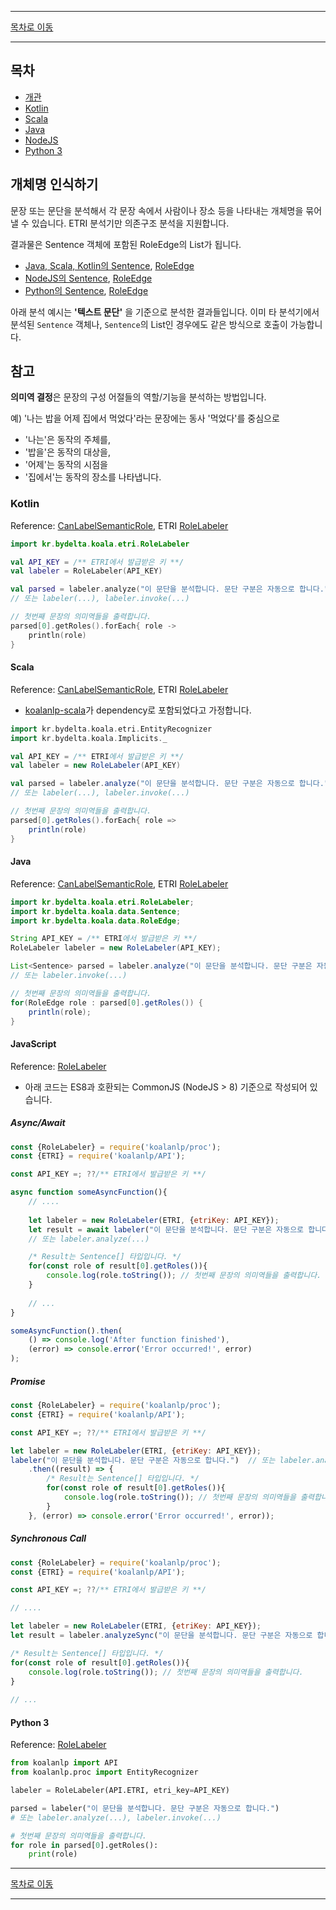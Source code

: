 --------

[목차로 이동](./index.md)

--------

## 목차 

- [개관](#개체명-인식하기)
- [Kotlin](#kotlin)
- [Scala](#scala)
- [Java](#java)
- [NodeJS](#javascript)
- [Python 3](#python-3)

## 개체명 인식하기

문장 또는 문단을 분석해서 각 문장 속에서 사람이나 장소 등을 나타내는 개체명을 묶어낼 수 있습니다. ETRI 분석기만 의존구조 분석을 지원합니다.

결과물은 Sentence 객체에 포함된 RoleEdge의 List가 됩니다.
- [Java, Scala, Kotlin의 Sentence](https://koalanlp.github.io/koalanlp/api/koalanlp/kr.bydelta.koala.data/-sentence/index.html),
  [RoleEdge](https://koalanlp.github.io/koalanlp/api/koalanlp/kr.bydelta.koala.data/-role-edge/index.html)
- [NodeJS의 Sentence](https://koalanlp.github.io/nodejs-support/module-koalanlp_data.Sentence.html),
  [RoleEdge](https://koalanlp.github.io/nodejs-support/module-koalanlp_data.RoleEdge.html)
- [Python의 Sentence](https://koalanlp.github.io/python-support/html/koalanlp.html#koalanlp.data.Sentence),
  [RoleEdge](https://koalanlp.github.io/python-support/html/koalanlp.html#koalanlp.data.RoleEdge)

아래 분석 예시는 **'텍스트 문단'** 을 기준으로 분석한 결과들입니다. 
이미 타 분석기에서 분석된 `Sentence` 객체나, `Sentence`의 List인 경우에도 같은 방식으로 호출이 가능합니다. 

## 참고
**의미역 결정**은 문장의 구성 어절들의 역할/기능을 분석하는 방법입니다.

예) '나는 밥을 어제 집에서 먹었다'라는 문장에는
동사 '먹었다'를 중심으로
* '나는'은 동작의 주체를,
* '밥을'은 동작의 대상을,
* '어제'는 동작의 시점을
* '집에서'는 동작의 장소를 나타냅니다.

### Kotlin
Reference: [CanLabelSemanticRole](https://koalanlp.github.io/koalanlp/api/koalanlp/kr.bydelta.koala.proc/-can-label-semantic-role/index.html),
ETRI [RoleLabeler](https://koalanlp.github.io/koalanlp/api/koalanlp/kr.bydelta.koala.etri/-role-labeler/index.html)

```kotlin
import kr.bydelta.koala.etri.RoleLabeler

val API_KEY = /** ETRI에서 발급받은 키 **/
val labeler = RoleLabeler(API_KEY)

val parsed = labeler.analyze("이 문단을 분석합니다. 문단 구분은 자동으로 합니다.") 
// 또는 labeler(...), labeler.invoke(...)

// 첫번째 문장의 의미역들을 출력합니다.
parsed[0].getRoles().forEach{ role ->
    println(role)
}
```

#### Scala
Reference: [CanLabelSemanticRole](https://koalanlp.github.io/koalanlp/api/koalanlp/kr.bydelta.koala.proc/-can-label-semantic-role/index.html),
           ETRI [RoleLabeler](https://koalanlp.github.io/koalanlp/api/koalanlp/kr.bydelta.koala.etri/-role-labeler/index.html)

* [koalanlp-scala](https://koalanlp.github.io/scala-support)가 dependency로 포함되었다고 가정합니다.

```scala
import kr.bydelta.koala.etri.EntityRecognizer
import kr.bydelta.koala.Implicits._

val API_KEY = /** ETRI에서 발급받은 키 **/
val labeler = new RoleLabeler(API_KEY)

val parsed = labeler.analyze("이 문단을 분석합니다. 문단 구분은 자동으로 합니다.") 
// 또는 labeler(...), labeler.invoke(...)

// 첫번째 문장의 의미역들을 출력합니다.
parsed[0].getRoles().forEach{ role =>
    println(role)
}
```

#### Java
Reference: [CanLabelSemanticRole](https://koalanlp.github.io/koalanlp/api/koalanlp/kr.bydelta.koala.proc/-can-label-semantic-role/index.html),
           ETRI [RoleLabeler](https://koalanlp.github.io/koalanlp/api/koalanlp/kr.bydelta.koala.etri/-role-labeler/index.html)

```java
import kr.bydelta.koala.etri.RoleLabeler;
import kr.bydelta.koala.data.Sentence;
import kr.bydelta.koala.data.RoleEdge;

String API_KEY = /** ETRI에서 발급받은 키 **/
RoleLabeler labeler = new RoleLabeler(API_KEY);

List<Sentence> parsed = labeler.analyze("이 문단을 분석합니다. 문단 구분은 자동으로 합니다.") 
// 또는 labeler.invoke(...)

// 첫번째 문장의 의미역들을 출력합니다.
for(RoleEdge role : parsed[0].getRoles()) {
    println(role);
}
```

#### JavaScript
Reference: [RoleLabeler](https://koalanlp.github.io/nodejs-support/module-koalanlp_proc.RoleLabeler.html)

* 아래 코드는 ES8과 호환되는 CommonJS (NodeJS > 8) 기준으로 작성되어 있습니다.

##### Async/Await

```javascript
const {RoleLabeler} = require('koalanlp/proc');
const {ETRI} = require('koalanlp/API');

const API_KEY =; ??/** ETRI에서 발급받은 키 **/

async function someAsyncFunction(){
    // ....
    
    let labeler = new RoleLabeler(ETRI, {etriKey: API_KEY});
    let result = await labeler("이 문단을 분석합니다. 문단 구분은 자동으로 합니다.");
    // 또는 labeler.analyze(...)

    /* Result는 Sentence[] 타입입니다. */
    for(const role of result[0].getRoles()){
        console.log(role.toString()); // 첫번째 문장의 의미역들을 출력합니다.
    }
        
    // ...
}

someAsyncFunction().then(
    () => console.log('After function finished'),
    (error) => console.error('Error occurred!', error)
);
```

##### Promise

```javascript
const {RoleLabeler} = require('koalanlp/proc');
const {ETRI} = require('koalanlp/API');

const API_KEY =; ??/** ETRI에서 발급받은 키 **/

let labeler = new RoleLabeler(ETRI, {etriKey: API_KEY});
labeler("이 문단을 분석합니다. 문단 구분은 자동으로 합니다.")  // 또는 labeler.analyze(...)
    .then((result) => {
        /* Result는 Sentence[] 타입입니다. */
        for(const role of result[0].getRoles()){
            console.log(role.toString()); // 첫번째 문장의 의미역들을 출력합니다.
        }
    }, (error) => console.error('Error occurred!', error));
```

##### Synchronous Call

```javascript
const {RoleLabeler} = require('koalanlp/proc');
const {ETRI} = require('koalanlp/API');

const API_KEY =; ??/** ETRI에서 발급받은 키 **/

// ....

let labeler = new RoleLabeler(ETRI, {etriKey: API_KEY});
let result = labeler.analyzeSync("이 문단을 분석합니다. 문단 구분은 자동으로 합니다.");

/* Result는 Sentence[] 타입입니다. */
for(const role of result[0].getRoles()){
    console.log(role.toString()); // 첫번째 문장의 의미역들을 출력합니다.
}
        
// ...
```

#### Python 3
Reference: [RoleLabeler](https://koalanlp.github.io/python-support/html/koalanlp.html#koalanlp.proc.RoleLabeler)

```python
from koalanlp import API
from koalanlp.proc import EntityRecognizer

labeler = RoleLabeler(API.ETRI, etri_key=API_KEY)

parsed = labeler("이 문단을 분석합니다. 문단 구분은 자동으로 합니다.")
# 또는 labeler.analyze(...), labeler.invoke(...)

# 첫번째 문장의 의미역들을 출력합니다.
for role in parsed[0].getRoles():
    print(role)
```

--------

[목차로 이동](./index.md)

--------
